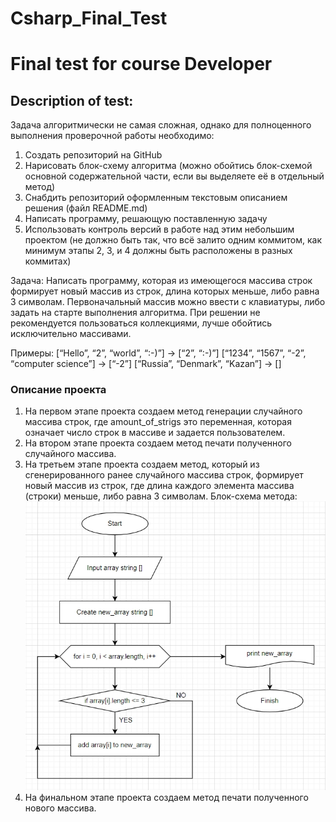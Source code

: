 # Csharp_Final_Test
# Final test for course Developer

## Description of test:
Задача алгоритмически не самая сложная, однако для полноценного выполнения проверочной работы необходимо:

1. Создать репозиторий на GitHub
2. Нарисовать блок-схему алгоритма (можно обойтись блок-схемой основной содержательной части, если вы выделяете её в отдельный метод)
3. Снабдить репозиторий оформленным текстовым описанием решения (файл README.md)
4. Написать программу, решающую поставленную задачу
5. Использовать контроль версий в работе над этим небольшим проектом (не должно быть так, что всё залито одним коммитом, как минимум этапы 2, 3, и 4 должны быть расположены в разных коммитах)

Задача: Написать программу, которая из имеющегося массива строк формирует новый массив из строк, длина которых меньше, либо равна 3 символам. Первоначальный массив можно ввести с клавиатуры, либо задать на старте выполнения алгоритма. При решении не рекомендуется пользоваться коллекциями, лучше обойтись исключительно массивами.

Примеры:
[“Hello”, “2”, “world”, “:-)”] → [“2”, “:-)”]
[“1234”, “1567”, “-2”, “computer science”] → [“-2”]
[“Russia”, “Denmark”, “Kazan”] → []

### Описание проекта

1. На первом этапе проекта создаем метод генерации случайного массива строк, где amount_of_strigs это переменная, которая означает число строк в массиве и задается пользователем.
2. На втором этапе проекта создаем метод печати полученного случайного массива.
3. На третьем этапе проекта создаем метод, который из сгенерированного ранее случайного массива строк, формирует новый массив из строк, где длина каждого элемента массива (строки) меньше, либо равна 3 символам.
Блок-схема метода: ![Блок-схема метода](block_scheme.jpg)
4. На финальном этапе проекта создаем метод печати полученного нового массива.
